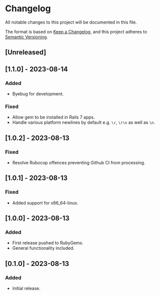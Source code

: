 # Changelog

All notable changes to this project will be documented in this file.

The format is based on [Keep a Changelog](https://keepachangelog.com/en/1.0.0/),
and this project adheres to [Semantic Versioning](https://semver.org/spec/v2.0.0.html).

## [Unreleased]

## [1.1.0] - 2023-08-14

### Added

- Byebug for development.

### Fixed

- Allow gem to be installed in Rails 7 apps.
- Handle various platform newlines by default e.g. `\r`, `\r\n` as well as `\n`.

## [1.0.2] - 2023-08-13

### Fixed

- Resolve Rubocop offences preventing Github CI from processing.

## [1.0.1] - 2023-08-13

### Fixed

- Added support for x86_64-linux.

## [1.0.0] - 2023-08-13

### Added

- First release pushed to RubyGems.
- General functionality included.

## [0.1.0] - 2023-08-13

### Added

- Initial release.
